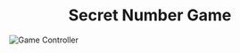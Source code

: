 <h1 align="center">  Secret Number Game </h1>


![Game Controller](https://github.com/Guiv-Helm/Secret-Number/assets/161376416/d367751d-e202-44c6-a71b-26a9793c276d)
